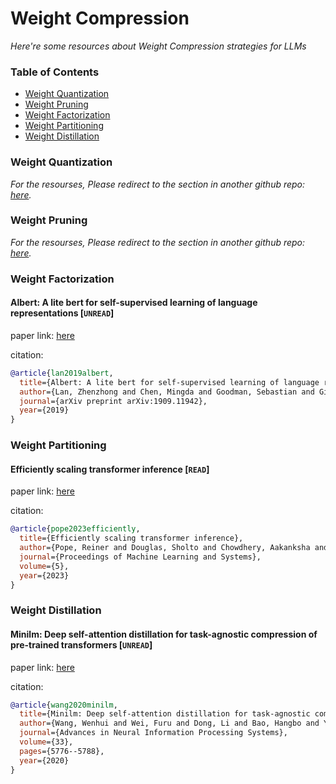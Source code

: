 # Weight Compression
*Here're some resources about Weight Compression strategies for LLMs*


### Table of Contents

* [Weight Quantization]()
* [Weight Pruning]()
* [Weight Factorization]()
* [Weight Partitioning]()
* [Weight Distillation]()


### Weight Quantization

*For the resourses, Please redirect to the section in another github repo: [here](https://github.com/Strivin0311/llms-learning/blob/main/modeling/weight-compress/quantization.md).*


### Weight Pruning

*For the resourses, Please redirect to the section in another github repo: [here](https://github.com/Strivin0311/llms-learning/blob/main/modeling/weight-compress/pruning.md).*


### Weight Factorization


#### Albert: A lite bert for self-supervised learning of language representations [`UNREAD`]

paper link: [here](https://arxiv.org/pdf/1909.11942.pdf)

citation:

```bibtex
@article{lan2019albert,
  title={Albert: A lite bert for self-supervised learning of language representations},
  author={Lan, Zhenzhong and Chen, Mingda and Goodman, Sebastian and Gimpel, Kevin and Sharma, Piyush and Soricut, Radu},
  journal={arXiv preprint arXiv:1909.11942},
  year={2019}
}
```


### Weight Partitioning


####  Efficiently scaling transformer inference [`READ`]

paper link: [here](https://proceedings.mlsys.org/paper_files/paper/2023/file/523f87e9d08e6071a3bbd150e6da40fb-Paper-mlsys2023.pdf)

citation:

```bibtex
@article{pope2023efficiently,
  title={Efficiently scaling transformer inference},
  author={Pope, Reiner and Douglas, Sholto and Chowdhery, Aakanksha and Devlin, Jacob and Bradbury, James and Heek, Jonathan and Xiao, Kefan and Agrawal, Shivani and Dean, Jeff},
  journal={Proceedings of Machine Learning and Systems},
  volume={5},
  year={2023}
}
```


### Weight Distillation


#### Minilm: Deep self-attention distillation for task-agnostic compression of pre-trained transformers [`UNREAD`]

paper link: [here](https://proceedings.neurips.cc/paper/2020/file/3f5ee243547dee91fbd053c1c4a845aa-Paper.pdf)

citation:

```bibtex
@article{wang2020minilm,
  title={Minilm: Deep self-attention distillation for task-agnostic compression of pre-trained transformers},
  author={Wang, Wenhui and Wei, Furu and Dong, Li and Bao, Hangbo and Yang, Nan and Zhou, Ming},
  journal={Advances in Neural Information Processing Systems},
  volume={33},
  pages={5776--5788},
  year={2020}
}
```


